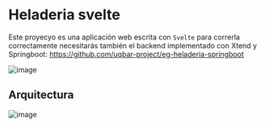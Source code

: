 # Heladeria svelte

Este proyecyo es una aplicación web escrita con `Svelte` para correrla correctamente necesitarás también el backend implementado con Xtend y Springboot:
https://github.com/uqbar-project/eg-heladeria-springboot

![image](https://s4.gifyu.com/images/heladeria_home-2021-03-09_23.39.01.gif)

## Arquitectura

![image](https://user-images.githubusercontent.com/4999277/113436361-f5161f80-93ba-11eb-93db-929d3dc43a78.png)
